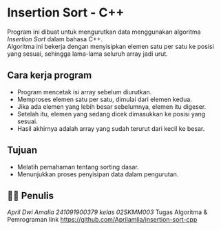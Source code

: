 # Insertion Sort - C++

Program ini dibuat untuk mengurutkan data menggunakan algoritma *Insertion Sort* dalam bahasa C++.  
Algoritma ini bekerja dengan menyisipkan elemen satu per satu ke posisi yang sesuai, sehingga lama-lama seluruh array jadi urut.

##  Cara kerja program
- Program mencetak isi array sebelum diurutkan.
- Memproses elemen satu per satu, dimulai dari elemen kedua.
- Jika ada elemen yang lebih besar sebelumnya, elemen itu digeser.
- Setelah itu, elemen yang sedang dicek dimasukkan ke posisi yang sesuai.
- Hasil akhirnya adalah array yang sudah terurut dari kecil ke besar.

##  Tujuan
- Melatih pemahaman tentang sorting dasar.
- Menunjukkan proses penyisipan data dalam pengurutan.

## 👩‍💻 Penulis
*April Dwi Amalia* 
*241091900379*
*kelas 02SKMM003*
Tugas Algoritma & Pemrograman
link https://github.com/Aprilamlia/insertion-sort-cpp
